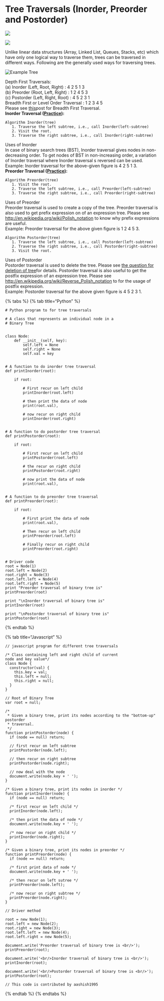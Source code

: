 # Tree Traversals (Inorder, Preorder and Postorder)

![](../../../.gitbook/assets/image%20%2835%29.png)

![](../../../.gitbook/assets/image%20%2836%29.png)

Unlike linear data structures (Array, Linked List, Queues, Stacks, etc) which have only one logical way to traverse them, trees can be traversed in different ways. Following are the generally used ways for traversing trees.

![Example Tree](https://media.geeksforgeeks.org/wp-content/cdn-uploads/2009/06/tree12.gif)

Depth First Traversals:  
(a) Inorder (Left, Root, Right) : 4 2 5 1 3  
(b) Preorder (Root, Left, Right) : 1 2 4 5 3  
(c) Postorder (Left, Right, Root) : 4 5 2 3 1  
Breadth First or Level Order Traversal : 1 2 3 4 5  
Please see [this](https://www.geeksforgeeks.org/level-order-tree-traversal/)post for Breadth First Traversal.  
**Inorder Traversal (**[**Practice**](https://practice.geeksforgeeks.org/problems/inorder-traversal/1)**):**

    Algorithm Inorder(tree)
       1. Traverse the left subtree, i.e., call Inorder(left-subtree)
       2. Visit the root.
       3. Traverse the right subtree, i.e., call Inorder(right-subtree)

Uses of Inorder  
In case of binary search trees (BST), Inorder traversal gives nodes in non-decreasing order. To get nodes of BST in non-increasing order, a variation of Inorder traversal where Inorder traversal s reversed can be used.  
Example: Inorder traversal for the above-given figure is 4 2 5 1 3.  
**Preorder Traversal (**[**Practice**](https://practice.geeksforgeeks.org/problems/preorder-traversal/1)**):**

    Algorithm Preorder(tree)
       1. Visit the root.
       2. Traverse the left subtree, i.e., call Preorder(left-subtree)
       3. Traverse the right subtree, i.e., call Preorder(right-subtree)

Uses of Preorder  
Preorder traversal is used to create a copy of the tree. Preorder traversal is also used to get prefix expression on of an expression tree. Please see <http://en.wikipedia.org/wiki/Polish_notation> to know why prefix expressions are useful.  
Example: Preorder traversal for the above given figure is 1 2 4 5 3.

    Algorithm Postorder(tree)
       1. Traverse the left subtree, i.e., call Postorder(left-subtree)
       2. Traverse the right subtree, i.e., call Postorder(right-subtree)
       3. Visit the root.

Uses of Postorder  
Postorder traversal is used to delete the tree. Please see [the question for deletion of tree](https://www.geeksforgeeks.org/write-a-c-program-to-delete-a-tree/)for details. Postorder traversal is also useful to get the postfix expression of an expression tree. Please see <http://en.wikipedia.org/wiki/Reverse_Polish_notation> to for the usage of postfix expression.  
Example: Postorder traversal for the above given figure is 4 5 2 3 1.

{% tabs %} {% tab title=“Python” %}

    # Python program to for tree traversals

    # A class that represents an individual node in a
    # Binary Tree


    class Node:
        def __init__(self, key):
            self.left = None
            self.right = None
            self.val = key


    # A function to do inorder tree traversal
    def printInorder(root):

        if root:

            # First recur on left child
            printInorder(root.left)

            # then print the data of node
            print(root.val),

            # now recur on right child
            printInorder(root.right)


    # A function to do postorder tree traversal
    def printPostorder(root):

        if root:

            # First recur on left child
            printPostorder(root.left)

            # the recur on right child
            printPostorder(root.right)

            # now print the data of node
            print(root.val),


    # A function to do preorder tree traversal
    def printPreorder(root):

        if root:

            # First print the data of node
            print(root.val),

            # Then recur on left child
            printPreorder(root.left)

            # Finally recur on right child
            printPreorder(root.right)


    # Driver code
    root = Node(1)
    root.left = Node(2)
    root.right = Node(3)
    root.left.left = Node(4)
    root.left.right = Node(5)
    print "Preorder traversal of binary tree is"
    printPreorder(root)

    print "\nInorder traversal of binary tree is"
    printInorder(root)

    print "\nPostorder traversal of binary tree is"
    printPostorder(root)

{% endtab %}

{% tab title=“Javascript” %}

    // javascript program for different tree traversals

    /* Class containing left and right child of current
    node and key value*/
    class Node {
      constructor(val) {
        this.key = val;
        this.left = null;
        this.right = null;
      }
    }

    // Root of Binary Tree
    var root = null;

    /*
     * Given a binary tree, print its nodes according to the "bottom-up" postorder
     * traversal.
     */
    function printPostorder(node) {
      if (node == null) return;

      // first recur on left subtree
      printPostorder(node.left);

      // then recur on right subtree
      printPostorder(node.right);

      // now deal with the node
      document.write(node.key + ' ');
    }

    /* Given a binary tree, print its nodes in inorder */
    function printInorder(node) {
      if (node == null) return;

      /* first recur on left child */
      printInorder(node.left);

      /* then print the data of node */
      document.write(node.key + ' ');

      /* now recur on right child */
      printInorder(node.right);
    }

    /* Given a binary tree, print its nodes in preorder */
    function printPreorder(node) {
      if (node == null) return;

      /* first print data of node */
      document.write(node.key + ' ');

      /* then recur on left sutree */
      printPreorder(node.left);

      /* now recur on right subtree */
      printPreorder(node.right);
    }

    // Driver method

    root = new Node(1);
    root.left = new Node(2);
    root.right = new Node(3);
    root.left.left = new Node(4);
    root.left.right = new Node(5);

    document.write('Preorder traversal of binary tree is <br/>');
    printPreorder(root);

    document.write('<br/>Inorder traversal of binary tree is <br/>');
    printInorder(root);

    document.write('<br/>Postorder traversal of binary tree is <br/>');
    printPostorder(root);

    // This code is contributed by aashish1995

{% endtab %} {% endtabs %}
